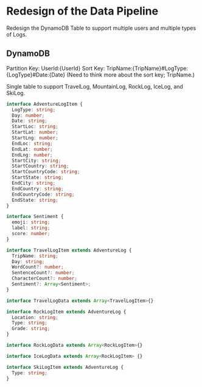 # Redesign of the Data Pipeline

Redesign the DynamoDB Table to support multiple users and multiple types of Logs.

## DynamoDB

Partition Key: UserId:{UserId}
Sort Key: TripName:{TripName}#LogType:{LogType}#Date:{Date}
(Need to think more about the sort key; TripName.)

Single table to support TravelLog, MountainLog, RockLog, IceLog, and SkiLog.

```Typescript
interface AdventureLogItem {
  LogType: string;
  Day: number;
  Date: string;
  StartLoc: string;
  StartLat: number;
  StartLng: number;
  EndLoc: string;
  EndLat: number;
  EndLng: number;
  StartCity: string;
  StartCountry: string;
  StartCountryCode: string;
  StartState: string;
  EndCity: string;
  EndCountry: string;
  EndCountryCode: string;
  EndState: string;
}

interface Sentiment {
  emoji: string;
  label: string;
  score: number;
}

interface TravelLogItem extends AdventureLog {
  TripName: string;
  Day: string;
  WordCount?: number;
  SentenceCount?: number;
  CharacterCount?: number;
  Sentiment?: Array<Sentiment>;
}

interface TravelLogData extends Array<TravelLogItem>{}

interface RockLogItem extends AdventureLog {
  Location: string;
  Type: string;
  Grade: string;
}

interface RockLogData extends Array<RockLogItem>{}

interface IceLogData extends Array<RockLogItem> {}

interface SkiLogItem extends AdventureLog {
  Type: string;
}
```

